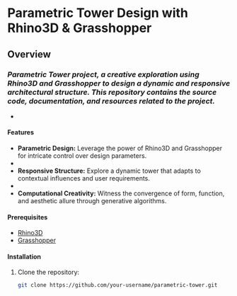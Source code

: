 # Parametric Tower Design with Rhino3D & Grasshopper

## Overview

### *Parametric Tower project, a creative exploration using Rhino3D and Grasshopper to design a dynamic and responsive architectural structure. This repository contains the source code, documentation, and resources related to the project.*
*
#### Features

- **Parametric Design:** Leverage the power of Rhino3D and Grasshopper for intricate control over design parameters.
- 
- **Responsive Structure:** Explore a dynamic tower that adapts to contextual influences and user requirements.
- 
- **Computational Creativity:** Witness the convergence of form, function, and aesthetic allure through generative algorithms.

#### Prerequisites

- [Rhino3D](https://www.rhino3d.com/)
- [Grasshopper](https://www.grasshopper3d.com/)

#### Installation

1. Clone the repository:

   ```bash
   git clone https://github.com/your-username/parametric-tower.git
